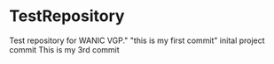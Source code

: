 # TestRepository
Test repository for WANIC VGP."
"this is my first commit"
inital project commit
This is my 3rd commit
